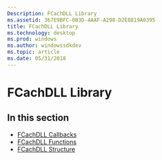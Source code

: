 ```yaml
---
Description: FCachDLL Library
ms.assetid: 367E9BFC-0B3D-4AAF-A298-D2E8819A0395
title: FCachDLL Library
ms.technology: desktop
ms.prod: windows
ms.author: windowssdkdev
ms.topic: article
ms.date: 05/31/2018
---
```


# FCachDLL Library

## In this section

-   [FCachDLL Callbacks](fcachdll-callbacks.md)
-   [FCachDLL Functions](fcachdll-functions.md)
-   [FCachDLL Structure](fcachdll-structure.md)

 

 



